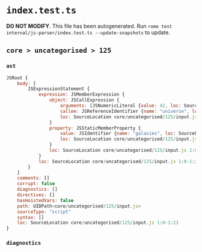 # `index.test.ts`

**DO NOT MODIFY**. This file has been autogenerated. Run `rome test internal/js-parser/index.test.ts --update-snapshots` to update.

## `core > uncategorised > 125`

### `ast`

```javascript
JSRoot {
	body: [
		JSExpressionStatement {
			expression: JSMemberExpression {
				object: JSCallExpression {
					arguments: [JSNumericLiteral {value: 42, loc: SourceLocation core/uncategorised/125/input.js 1:9-1:11}]
					callee: JSReferenceIdentifier {name: "universe", loc: SourceLocation core/uncategorised/125/input.js 1:0-1:8 (universe)}
					loc: SourceLocation core/uncategorised/125/input.js 1:0-1:12
				}
				property: JSStaticMemberProperty {
					value: JSIdentifier {name: "galaxies", loc: SourceLocation core/uncategorised/125/input.js 1:13-1:21 (galaxies)}
					loc: SourceLocation core/uncategorised/125/input.js 1:13-1:21 (galaxies)
				}
				loc: SourceLocation core/uncategorised/125/input.js 1:0-1:21
			}
			loc: SourceLocation core/uncategorised/125/input.js 1:0-1:21
		}
	]
	comments: []
	corrupt: false
	diagnostics: []
	directives: []
	hasHoistedVars: false
	path: UIDPath<core/uncategorised/125/input.js>
	sourceType: "script"
	syntax: []
	loc: SourceLocation core/uncategorised/125/input.js 1:0-1:21
}
```

### `diagnostics`

```

```
